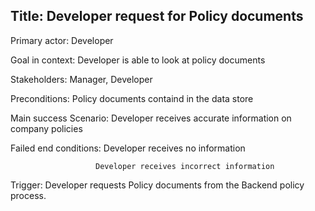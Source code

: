 ## Title: Developer request for Policy documents

Primary actor: Developer

Goal in context: Developer is able to look at policy documents

Stakeholders: Manager, Developer

Preconditions: Policy documents containd in the data store

Main success Scenario: Developer receives accurate information on company policies

Failed end conditions: Developer receives no information
                       
                       Developer receives incorrect information 

Trigger: Developer requests Policy documents from the Backend policy process.

